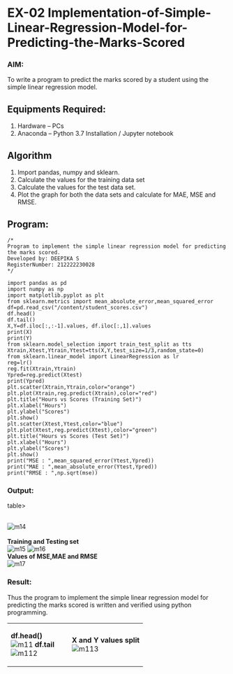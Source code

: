 # EX-02 Implementation-of-Simple-Linear-Regression-Model-for-Predicting-the-Marks-Scored

### AIM:
To write a program to predict the marks scored by a student using the simple linear regression model.

## Equipments Required:
1. Hardware – PCs
2. Anaconda – Python 3.7 Installation / Jupyter notebook

## Algorithm
1. Import pandas, numpy and sklearn.
2. Calculate the values for the training data set
3. Calculate the values for the test data set.
4. Plot the graph for both the data sets and calculate for MAE, MSE and RMSE.

## Program:
```
/*
Program to implement the simple linear regression model for predicting the marks scored.
Developed by: DEEPIKA S
RegisterNumber: 212222230028
*/
```
```
import pandas as pd
import numpy as np
import matplotlib.pyplot as plt
from sklearn.metrics import mean_absolute_error,mean_squared_error
df=pd.read_csv("/content/student_scores.csv")
df.head()
df.tail()
X,Y=df.iloc[:,:-1].values, df.iloc[:,1].values
print(X)
print(Y)
from sklearn.model_selection import train_test_split as tts
Xtrain,Xtest,Ytrain,Ytest=tts(X,Y,test_size=1/3,random_state=0)
from sklearn.linear_model import LinearRegression as lr
reg=lr()
reg.fit(Xtrain,Ytrain)
Ypred=reg.predict(Xtest)
print(Ypred)
plt.scatter(Xtrain,Ytrain,color="orange")
plt.plot(Xtrain,reg.predict(Xtrain),color="red")
plt.title("Hours vs Scores (Training Set)")
plt.xlabel("Hours")
plt.ylabel("Scores")
plt.show()
plt.scatter(Xtest,Ytest,color="blue")
plt.plot(Xtest,reg.predict(Xtest),color="green")
plt.title("Hours vs Scores (Test Set)")
plt.xlabel("Hours")
plt.ylabel("Scores")
plt.show()
print("MSE : ",mean_squared_error(Ytest,Ypred))
print("MAE : ",mean_absolute_error(Ytest,Ypred))
print("RMSE : ",np.sqrt(mse))
```
### Output:
<table>
<tr>
<td width=45%>

**df.head()** <br>
![m11](https://github.com/deepikasrinivasans/Implementation-of-Simple-Linear-Regression-Model-for-Predicting-the-Marks-Scored/assets/119393935/d8f284a1-ef94-4b77-ba1e-c2199280bf60)
**df.tail** <br>
![m112](https://github.com/deepikasrinivasans/Implementation-of-Simple-Linear-Regression-Model-for-Predicting-the-Marks-Scored/assets/119393935/4d64cf01-67c6-45a2-8a0f-46846e69be3b)
</td>
<td>

**X and Y values split** <br>
![m113](https://github.com/deepikasrinivasans/Implementation-of-Simple-Linear-Regression-Model-for-Predicting-the-Marks-Scored/assets/119393935/35c5d4ff-084b-44ed-a0c4-da4d6d8c3b26)
</td>
</tr>
</td>table>
<br>
<br>

![m14](https://github.com/deepikasrinivasans/Implementation-of-Simple-Linear-Regression-Model-for-Predicting-the-Marks-Scored/assets/119393935/c298cb99-6053-4870-abec-9f654cf3b366)
<br>
<br>
**Training and Testing set**<br>
![m15](https://github.com/deepikasrinivasans/Implementation-of-Simple-Linear-Regression-Model-for-Predicting-the-Marks-Scored/assets/119393935/28096130-1c01-4e5b-b47e-935fe6408e1e)
![m16](https://github.com/deepikasrinivasans/Implementation-of-Simple-Linear-Regression-Model-for-Predicting-the-Marks-Scored/assets/119393935/e304a41c-081a-4b1b-865a-7d3fc266cc3f)
<br>
**Values of MSE,MAE and RMSE**<br>
![m17](https://github.com/deepikasrinivasans/Implementation-of-Simple-Linear-Regression-Model-for-Predicting-the-Marks-Scored/assets/119393935/65f8ae10-281e-4d42-ae9e-2164fa501155)
### Result:
Thus the program to implement the simple linear regression model for predicting the marks scored is written and verified using python programming.
